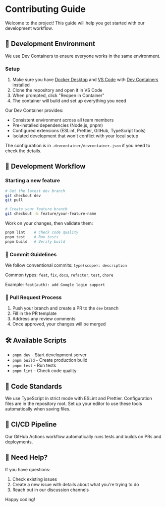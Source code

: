 # Contributing Guide

Welcome to the project! This guide will help you get started with our development workflow.

## 🐳 Development Environment

We use Dev Containers to ensure everyone works in the same environment.

### Setup

1. Make sure you have [Docker Desktop](https://www.docker.com/products/docker-desktop/) and [VS Code](https://code.visualstudio.com/) with [Dev Containers](https://marketplace.visualstudio.com/items?itemName=ms-vscode-remote.remote-containers) installed
2. Clone the repository and open it in VS Code
3. When prompted, click "Reopen in Container"
4. The container will build and set up everything you need

Our Dev Container provides:

- Consistent environment across all team members
- Pre-installed dependencies (Node.js, pnpm)
- Configured extensions (ESLint, Prettier, GitHub, TypeScript tools)
- Isolated development that won't conflict with your local setup

The configuration is in `.devcontainer/devcontainer.json` if you need to check the details.

## 🔄 Development Workflow

### Starting a new feature

```bash
# Get the latest dev branch
git checkout dev
git pull

# Create your feature branch
git checkout -b feature/your-feature-name
```

Work on your changes, then validate them:

```bash
pnpm lint    # Check code quality
pnpm test    # Run tests
pnpm build   # Verify build
```

### 📝 Commit Guidelines

We follow conventional commits: `type(scope): description`

Common types: `feat`, `fix`, `docs`, `refactor`, `test`, `chore`

Example: `feat(auth): add Google login support`

### 🔀 Pull Request Process

1. Push your branch and create a PR to the `dev` branch
2. Fill in the PR template
3. Address any review comments
4. Once approved, your changes will be merged

## 🛠️ Available Scripts

- `pnpm dev` - Start development server
- `pnpm build` - Create production build
- `pnpm test` - Run tests
- `pnpm lint` - Check code quality

## 📏 Code Standards

We use TypeScript in strict mode with ESLint and Prettier. Configuration files are in the repository root. Set up your editor to use these tools automatically when saving files.

## 🚀 CI/CD Pipeline

Our GitHub Actions workflow automatically runs tests and builds on PRs and deployments.

## 🤝 Need Help?

If you have questions:

1. Check existing issues
2. Create a new issue with details about what you're trying to do
3. Reach out in our discussion channels

Happy coding!
